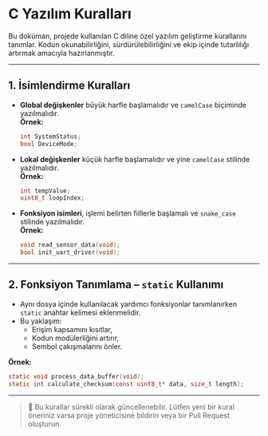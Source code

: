 # C Yazılım Kuralları

Bu doküman, projede kullanılan C diline özel yazılım geliştirme kurallarını tanımlar. Kodun okunabilirliğini, sürdürülebilirliğini ve ekip içinde tutarlılığı artırmak amacıyla hazırlanmıştır.

---

## 1. İsimlendirme Kuralları

- **Global değişkenler** büyük harfle başlamalıdır ve `camelCase` biçiminde yazılmalıdır.  
  **Örnek:**  
  ```c
  int SystemStatus;
  bool DeviceMode;
  ```

- **Lokal değişkenler** küçük harfle başlamalıdır ve yine `camelCase` stilinde yazılmalıdır.  
  **Örnek:**  
  ```c
  int tempValue;
  uint8_t loopIndex;
  ```

- **Fonksiyon isimleri**, işlemi belirten fiillerle başlamalı ve `snake_case` stilinde yazılmalıdır.  
  **Örnek:**  
  ```c
  void read_sensor_data(void);
  bool init_uart_driver(void);
  ```

---

## 2. Fonksiyon Tanımlama – `static` Kullanımı

- Aynı dosya içinde kullanılacak yardımcı fonksiyonlar tanımlanırken `static` anahtar kelimesi eklenmelidir.
- Bu yaklaşım:
  - Erişim kapsamını kısıtlar,
  - Kodun modülerliğini artırır,
  - Sembol çakışmalarını önler.

**Örnek:**
```c
static void process_data_buffer(void);
static int calculate_checksum(const uint8_t* data, size_t length);
```

---

> 📌 Bu kurallar sürekli olarak güncellenebilir. Lütfen yeni bir kural öneriniz varsa proje yöneticisine bildirin veya bir Pull Request oluşturun.

